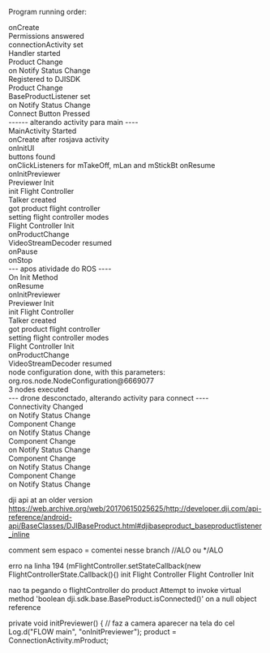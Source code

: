 Program running order:

onCreate                                                                                      
Permissions answered                                                                          
connectionActivity set                                                                        
Handler started                                                                               
Product Change                                                                                
on Notify Status Change                                                                       
Registered to DJISDK                                                                          
Product Change                                                                                
BaseProductListener set                                                                       
on Notify Status Change                                                                       
Connect Button Pressed         
------ alterando activity para main ----                                                               
MainActivity Started                            
onCreate after rosjava activity                 
onInitUI                                        
buttons found                                   
onClickListeners for mTakeOff, mLan and mStickBt
onResume                                        
onInitPreviewer                                 
Previewer Init                                  
init Flight Controller                          
Talker created                                  
got product flight controller                   
setting flight controller modes                 
Flight Controller Init                          
onProductChange                                 
VideoStreamDecoder resumed                      
onPause                                         
onStop                                                                           
--- apos atividade do ROS ----                                                      
On Init Method                                                                                
onResume                                                                                      
onInitPreviewer                                                                               
Previewer Init                                                                                
init Flight Controller                                                                        
Talker created                                                                                
got product flight controller                                                                 
setting flight controller modes                                                               
Flight Controller Init                                                                        
onProductChange                                                                               
VideoStreamDecoder resumed                                                                    
node configuration done, with this parameters: org.ros.node.NodeConfiguration@6669077         
3 nodes executed                                                  
--- drone desconctado, alterando activity para connect ----                            
Connectivity Changed                                                                          
on Notify Status Change                                                                       
Component Change                                                                              
on Notify Status Change                                                                       
Component Change                                                                              
on Notify Status Change                                                                       
Component Change                                                                              
on Notify Status Change                                                                       
Component Change                                                                              
on Notify Status Change        

dji api at an older version
https://web.archive.org/web/20170615025625/http://developer.dji.com/api-reference/android-api/BaseClasses/DJIBaseProduct.html#djibaseproduct_baseproductlistener_inline

comment sem espaco = comentei nesse branch //ALO ou */ALO

erro na linha 194 (mFlightController.setStateCallback(new FlightControllerState.Callback(){)
init Flight Controller 
Flight Controller Init

nao ta pegando o flightController do product
Attempt to invoke virtual method 'boolean dji.sdk.base.BaseProduct.isConnected()' on a null object reference

private void initPreviewer() {
// faz a camera aparecer na tela do cel
Log.d("FLOW main", "onInitPreviewer");
product = ConnectionActivity.mProduct;